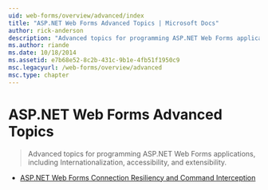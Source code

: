 ```yaml
---
uid: web-forms/overview/advanced/index
title: "ASP.NET Web Forms Advanced Topics | Microsoft Docs"
author: rick-anderson
description: "Advanced topics for programming ASP.NET Web Forms applications, including Internationalization, accessibility, and extensibility."
ms.author: riande
ms.date: 10/18/2014
ms.assetid: e7b68e52-8c2b-431c-9b1e-4fb51f1950c9
msc.legacyurl: /web-forms/overview/advanced
msc.type: chapter
---
```

# ASP.NET Web Forms Advanced Topics

> Advanced topics for programming ASP.NET Web Forms applications, including Internationalization, accessibility, and extensibility.


- [ASP.NET Web Forms Connection Resiliency and Command Interception](aspnet-web-forms-connection-resiliency-and-command-interception.md)
